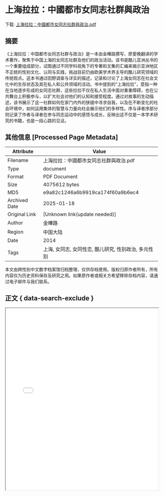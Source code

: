 # 上海拉拉：中國都市女同志社群與政治

<!-- tcd_download_link -->
下载: <a href="上海拉拉：中國都市女同志社群與政治.pdf" download>上海拉拉：中國都市女同志社群與政治.pdf</a>
<!-- tcd_download_link_end -->

## 摘要

<!-- tcd_abstract -->
《上海拉拉：中国都市女同志社群与政治》是一本由金曄路撰写、廖愛晚翻译的学术著作，聚焦于中国上海的女同志社群及他们的政治活动。该书是酷儿亚洲丛书的一个重要组成部分，试图通过不同学科视角下的专著和文集的汇编来揭示亚洲地区不正统的性别文化、认同与实践，挑战目前仍由欧美学术界主导的酷儿研究领域的传统观点。这本书通过田野调查与详实的描述，记录和讨论了上海女同志在社会文化中的生存状态及其在私人和公共领域的活动。书中提到的“上海拉拉”，意指一种在当地逐步形成的女同志社群，这些拉拉不仅在私人生活中面对重重障碍，也在公共舞台上积极参与，以扩大社会对他们的认知和接受程度。通过对故事的生动描述，该书展示了这一社群如何在家门内外的狭缝中寻求自我，以及在不断变化的社会环境中，如何运用集体的智慧与力量向社会展示他们的多样性。序与译者序部分则记录了作者与译者在参与同志运动中的感悟与成长，反映出这不仅是一本学术研究的书籍，也是一段心路的见证。

<!-- tcd_abstract_end -->

## 其他信息 [Processed Page Metadata]

| Attribute       | Value                                  |
|-----------------|----------------------------------------|
| Filename        | 上海拉拉：中國都市女同志社群與政治.pdf                             |
| Type            | document                                 |
| Format          | PDF Document                               |
| Size            | 4075612 bytes                           |
| MD5             | e9a82c1246a6b9919ca174f60a9b6ec4                                  |
| Archived Date   | 2025-01-18                             |
| Original Link   | [Unknown link(update needed)]                         |
| Author          | 金曄路                               |
| Region          | 中国大陆                               |
| Date            | 2014                                 |
| Tags            | 上海, 女同志, 女同性恋, 酷儿研究, 性别政治, 多元性别                                 |

本文由跨性别中文数字档案馆归档整理，仅供存档使用。版权归原作者所有，所有内容仅为历史资料保存及研究之用。如果原作者或相关方希望移除存档内容，请通过电子邮件与我们联系。

## 正文 { data-search-exclude }

<!-- tcd_main_text -->
<iframe src="../上海拉拉：中國都市女同志社群與政治.pdf" width="100%" height="600px">
    <p>无法显示PDF，请下载查看。</p>
</iframe>
<!-- tcd_main_text_end -->

